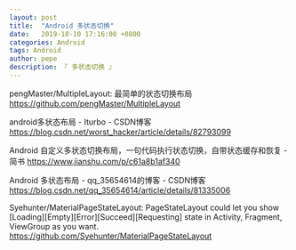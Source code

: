 ```yaml
---
layout: post
title:  "Android 多状态切换"
date:   2019-10-10 17:16:00 +0800
categories: Android
tags: Android
author: pepe
description: 『 多状态切换 』
---
```













pengMaster/MultipleLayout: 最简单的状态切换布局
https://github.com/pengMaster/MultipleLayout

android多状态布局 - Iturbo - CSDN博客
https://blog.csdn.net/worst_hacker/article/details/82793099

Android 自定义多状态切换布局，一句代码执行状态切换，自带状态缓存和恢复 - 简书
https://www.jianshu.com/p/c61a8b1af340

Android 多状态布局 - qq_35654614的博客 - CSDN博客
https://blog.csdn.net/qq_35654614/article/details/81335006

Syehunter/MaterialPageStateLayout: PageStateLayout could let you show [Loading][Empty][Error][Succeed][Requesting] state in Activity, Fragment, ViewGroup as you want.
https://github.com/Syehunter/MaterialPageStateLayout








